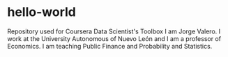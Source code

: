 # hello-world
Repository used for Coursera Data Scientist's Toolbox
I am Jorge Valero. I work at the University Autonomous of Nuevo León and I am a professor of Economics. I am teaching Public Finance and Probability and Statistics.
